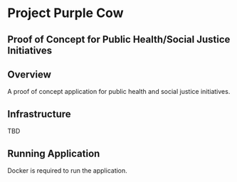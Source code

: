 # Project Purple Cow
## Proof of Concept for Public Health/Social Justice Initiatives

## Overview
A proof of concept application for public health and social justice initiatives.

## Infrastructure
TBD

## Running Application
Docker is required to run the application.